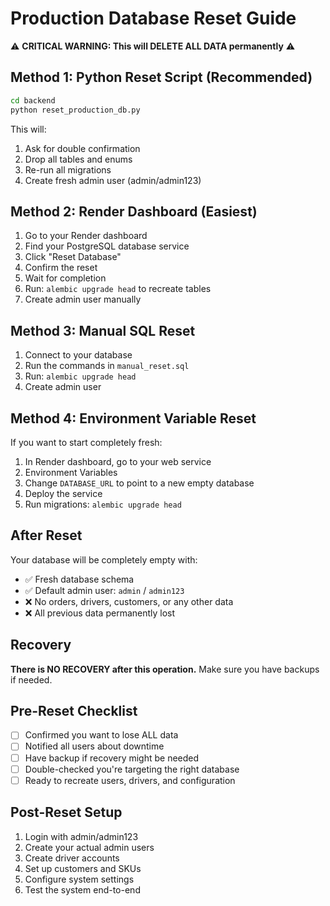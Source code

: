 # Production Database Reset Guide

⚠️ **CRITICAL WARNING: This will DELETE ALL DATA permanently** ⚠️

## Method 1: Python Reset Script (Recommended)

```bash
cd backend
python reset_production_db.py
```

This will:
1. Ask for double confirmation
2. Drop all tables and enums
3. Re-run all migrations
4. Create fresh admin user (admin/admin123)

## Method 2: Render Dashboard (Easiest)

1. Go to your Render dashboard
2. Find your PostgreSQL database service
3. Click "Reset Database" 
4. Confirm the reset
5. Wait for completion
6. Run: `alembic upgrade head` to recreate tables
7. Create admin user manually

## Method 3: Manual SQL Reset

1. Connect to your database
2. Run the commands in `manual_reset.sql`
3. Run: `alembic upgrade head`
4. Create admin user

## Method 4: Environment Variable Reset

If you want to start completely fresh:

1. In Render dashboard, go to your web service
2. Environment Variables
3. Change `DATABASE_URL` to point to a new empty database
4. Deploy the service
5. Run migrations: `alembic upgrade head`

## After Reset

Your database will be completely empty with:
- ✅ Fresh database schema
- ✅ Default admin user: `admin` / `admin123`
- ❌ No orders, drivers, customers, or any other data
- ❌ All previous data permanently lost

## Recovery

**There is NO RECOVERY after this operation.** Make sure you have backups if needed.

## Pre-Reset Checklist

- [ ] Confirmed you want to lose ALL data
- [ ] Notified all users about downtime
- [ ] Have backup if recovery might be needed
- [ ] Double-checked you're targeting the right database
- [ ] Ready to recreate users, drivers, and configuration

## Post-Reset Setup

1. Login with admin/admin123
2. Create your actual admin users
3. Create driver accounts
4. Set up customers and SKUs
5. Configure system settings
6. Test the system end-to-end